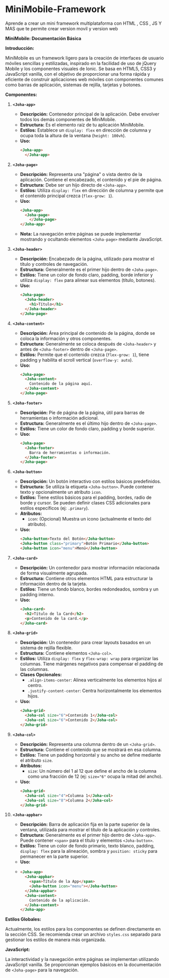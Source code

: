 # MiniMobile-Framework
Aprende a crear un mini framework multiplataforma con HTML , CSS , JS Y MAS que te permite crear version movil y version web


**MiniMobile: Documentación Básica**

**Introducción:**

MiniMobile es un framework ligero para la creación de interfaces de usuario móviles sencillas y estilizadas, inspirado en la facilidad de uso de jQuery Mobile y los componentes visuales de Ionic. Se basa en HTML5, CSS3 y JavaScript vanilla, con el objetivo de proporcionar una forma rápida y eficiente de construir aplicaciones web móviles con componentes comunes como barras de aplicación, sistemas de rejilla, tarjetas y botones.

**Componentes:**

1.  **`<Joha-app>`**
    * **Descripción:** Contenedor principal de la aplicación. Debe envolver todos los demás componentes de MiniMobile.
    * **Estructura:** Es el elemento raíz de tu aplicación MiniMobile.
    * **Estilos:** Establece un `display: flex` en dirección de columna y ocupa toda la altura de la ventana (`height: 100vh`).
    * **Uso:**
        ```html
        <Joha-app>
          </Joha-app>
        ```

2.  **`<Joha-page>`**
    * **Descripción:** Representa una "página" o vista dentro de la aplicación. Contiene el encabezado, el contenido y el pie de página.
    * **Estructura:** Debe ser un hijo directo de `<Joha-app>`.
    * **Estilos:** Utiliza `display: flex` en dirección de columna y permite que el contenido principal crezca (`flex-grow: 1`).
    * **Uso:**
        ```html
        <Joha-app>
          <Joha-page>
            </Joha-page>
        </Joha-app>
        ```
    * **Nota:** La navegación entre páginas se puede implementar mostrando y ocultando elementos `<Joha-page>` mediante JavaScript.

3.  **`<Joha-header>`**
    * **Descripción:** Encabezado de la página, utilizado para mostrar el título y controles de navegación.
    * **Estructura:** Generalmente es el primer hijo dentro de `<Joha-page>`.
    * **Estilos:** Tiene un color de fondo claro, padding, borde inferior y utiliza `display: flex` para alinear sus elementos (título, botones).
    * **Uso:**
        ```html
        <Joha-page>
          <Joha-header>
            <h1>Título</h1>
          </Joha-header>
        </Joha-page>
        ```

4.  **`<Joha-content>`**
    * **Descripción:** Área principal de contenido de la página, donde se coloca la información y otros componentes.
    * **Estructura:** Generalmente se coloca después de `<Joha-header>` y antes de `<Joha-footer>` dentro de `<Joha-page>`.
    * **Estilos:** Permite que el contenido crezca (`flex-grow: 1`), tiene padding y habilita el scroll vertical (`overflow-y: auto`).
    * **Uso:**
        ```html
        <Joha-page>
          <Joha-content>
            Contenido de la página aquí.
          </Joha-content>
        </Joha-page>
        ```

5.  **`<Joha-footer>`**
    * **Descripción:** Pie de página de la página, útil para barras de herramientas o información adicional.
    * **Estructura:** Generalmente es el último hijo dentro de `<Joha-page>`.
    * **Estilos:** Tiene un color de fondo claro, padding y borde superior.
    * **Uso:**
        ```html
        <Joha-page>
          <Joha-footer>
            Barra de herramientas o información.
          </Joha-footer>
        </Joha-page>
        ```

6.  **`<Joha-button>`**
    * **Descripción:** Un botón interactivo con estilos básicos predefinidos.
    * **Estructura:** Se utiliza la etiqueta `<Joha-button>`. Puede contener texto y opcionalmente un atributo `icon`.
    * **Estilos:** Tiene estilos básicos para el padding, bordes, radio de borde y cursor. Se pueden definir clases CSS adicionales para estilos específicos (ej: `.primary`).
    * **Atributos:**
        * `icon`: (Opcional) Muestra un icono (actualmente el texto del atributo).
    * **Uso:**
        ```html
        <Joha-button>Texto del Botón</Joha-button>
        <Joha-button class="primary">Botón Primario</Joha-button>
        <Joha-button icon="menu">Menú</Joha-button>
        ```

7.  **`<Joha-card>`**
    * **Descripción:** Un contenedor para mostrar información relacionada de forma visualmente agrupada.
    * **Estructura:** Contiene otros elementos HTML para estructurar la información dentro de la tarjeta.
    * **Estilos:** Tiene un fondo blanco, bordes redondeados, sombra y un padding interno.
    * **Uso:**
        ```html
        <Joha-card>
          <h2>Título de la Card</h2>
          <p>Contenido de la card.</p>
        </Joha-card>
        ```

8.  **`<Joha-grid>`**
    * **Descripción:** Un contenedor para crear layouts basados en un sistema de rejilla flexible.
    * **Estructura:** Contiene elementos `<Joha-col>`.
    * **Estilos:** Utiliza `display: flex` y `flex-wrap: wrap` para organizar las columnas. Tiene márgenes negativos para compensar el padding de las columnas.
    * **Clases Opcionales:**
        * `.align-items-center`: Alinea verticalmente los elementos hijos al centro.
        * `.justify-content-center`: Centra horizontalmente los elementos hijos.
    * **Uso:**
        ```html
        <Joha-grid>
          <Joha-col size="6">Contenido 1</Joha-col>
          <Joha-col size="6">Contenido 2</Joha-col>
        </Joha-grid>
        ```

9.  **`<Joha-col>`**
    * **Descripción:** Representa una columna dentro de un `<Joha-grid>`.
    * **Estructura:** Contiene el contenido que se mostrará en esa columna.
    * **Estilos:** Tiene un padding horizontal y su ancho se define mediante el atributo `size`.
    * **Atributos:**
        * `size`: Un número del 1 al 12 que define el ancho de la columna como una fracción de 12 (ej: `size="6"` ocupa la mitad del ancho).
    * **Uso:**
        ```html
        <Joha-grid>
          <Joha-col size="4">Columna 1</Joha-col>
          <Joha-col size="8">Columna 2</Joha-col>
        </Joha-grid>
        ```

10. **`<Joha-appbar>`**
    * **Descripción:** Barra de aplicación fija en la parte superior de la ventana, utilizada para mostrar el título de la aplicación y controles.
    * **Estructura:** Generalmente es el primer hijo dentro de `<Joha-app>`. Puede contener `<span>` para el título y elementos `<Joha-button>`.
    * **Estilos:** Tiene un color de fondo primario, texto blanco, padding, `display: flex` para la alineación, sombra y `position: sticky` para permanecer en la parte superior.
    * **Uso:**
    * 
        ```html
        <Joha-app>
          <Joha-appbar>
            <span>Título de la App</span>
            <Joha-button icon="menu"></Joha-button>
          </Joha-appbar>
          <Joha-content>
            Contenido de la aplicación.
          </Joha-content>
        </Joha-app>
        ```

**Estilos Globales:**

Actualmente, los estilos para los componentes se definen directamente en la sección CSS. Se recomienda crear un archivo `styles.css` separado para gestionar los estilos de manera más organizada.

**JavaScript:**

La interactividad y la navegación entre páginas se implementan utilizando JavaScript vanilla. Se proporcionan ejemplos básicos en la documentación de `<Joha-page>` para la navegación.

